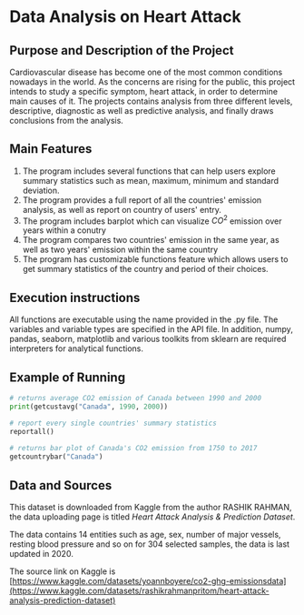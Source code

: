# Data Analysis on Heart Attack

## Purpose and Description of the Project

Cardiovascular disease has become one of the most common conditions nowadays in the world. As the concerns are rising for the public, this project intends to study a specific symptom, heart attack, in order to determine main causes of it. The projects contains analysis from three different levels, descriptive, diagnostic as well as predictive analysis, and finally draws conclusions from the analysis.

## Main Features

1. The program includes several functions that can help users explore summary statistics such as mean, maximum, minimum and standard deviation.
2. The program provides a full report of all the countries' emission analysis, as well as report on country of users' entry. 
3. The program includes barplot which can visualize $CO^2$ emission over years within a conutry
4. The program compares two countries' emission in the same year, as well as two years' emission within the same country
5. The program has customizable functions feature which allows users to get summary statistics of the country and period of their choices.

## Execution instructions

All functions are executable using the name provided in the .py file. The variables and variable types are specified in the API file. In addition, numpy, pandas, seaborn, matplotlib and various toolkits from sklearn are required interpreters for analytical functions. 

## Example of Running

```python
# returns average CO2 emission of Canada between 1990 and 2000
print(getcustavg("Canada", 1990, 2000))

# report every single countries' summary statistics  
reportall()
  
# returns bar plot of Canada's CO2 emission from 1750 to 2017
getcountrybar("Canada")
```
  
## Data and Sources

This dataset is downloaded from Kaggle from the author RASHIK RAHMAN, the data uploading page is titled <em>Heart Attack Analysis & Prediction Dataset</em>. 

The data contains 14 entities such as age, sex, number of major vessels, resting blood pressure and so on for 304 selected samples, the data is last updated in 2020.
  
The source link on Kaggle is [https://www.kaggle.com/datasets/yoannboyere/co2-ghg-emissionsdata](https://www.kaggle.com/datasets/rashikrahmanpritom/heart-attack-analysis-prediction-dataset)

